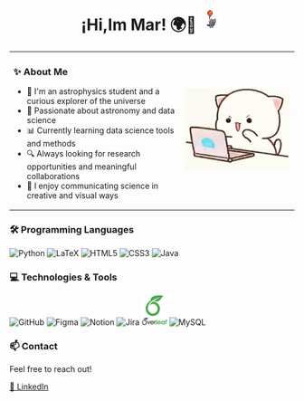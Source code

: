 <h1 align="center">
  ¡Hi,Im Mar! 🌍🚀
  <img src="https://github.com/lia0212/lia0212/blob/main/30bd576b81ce4f2a5d90eb68009c6abc.gif?raw=true" width="40" />
</h1>

<table>
  <tr>
    <td style="width: 60%; vertical-align: top;">
      <p>
        

### ✨ About Me

- 🔭 I'm an astrophysics student and a curious explorer of the universe  
- 🌌 Passionate about astronomy and data science  
- 📊 Currently learning data science tools and methods  
- 🔍 Always looking for research opportunities and meaningful collaborations  
- 🎨 I enjoy communicating science in creative and visual ways  
      </p>
    </td>
    <td style="width: 40%;" align="center">
      <img src="https://github.com/lia0212/lia0212/blob/main/85a993beea10d1eb553d701b7c4f1f0b.gif?raw=true" width="220" />
    </td>
  </tr>
</table>



<h3>🛠️ Programming Languages</h3>

<p align="left">
  <img src="https://cdn.jsdelivr.net/gh/devicons/devicon/icons/python/python-original.svg" alt="Python" width="40" />
  <img src="https://cdn.jsdelivr.net/gh/devicons/devicon/icons/latex/latex-original.svg" alt="LaTeX" width="40" />
  <img src="https://cdn.jsdelivr.net/gh/devicons/devicon/icons/html5/html5-original.svg" alt="HTML5" width="40" />
  <img src="https://cdn.jsdelivr.net/gh/devicons/devicon/icons/css3/css3-original.svg" alt="CSS3" width="40" />
  <img src="https://cdn.jsdelivr.net/gh/devicons/devicon/icons/java/java-original.svg" alt="Java" width="40" />
</p>

<h3>💻 Technologies & Tools</h3>

<p align="left">
  <img src="https://cdn.jsdelivr.net/gh/devicons/devicon/icons/github/github-original.svg" alt="GitHub" width="40" />
  <img src="https://cdn.jsdelivr.net/gh/devicons/devicon/icons/figma/figma-original.svg" alt="Figma" width="35" />
  <img src="https://cdn.jsdelivr.net/gh/devicons/devicon/icons/notion/notion-original.svg" alt="Notion" width="35" />
  <img src="https://cdn.jsdelivr.net/gh/devicons/devicon/icons/jira/jira-original.svg" alt="Jira" width="40" />
  <img src="https://github.com/lia0212/lia0212/blob/main/images.png?raw=true" alt="Overleaf" width="45" />

  <img src="https://cdn.jsdelivr.net/gh/devicons/devicon/icons/mysql/mysql-original.svg" alt="MySQL" width="45" />
</p>


### 📫 Contact

Feel free to reach out!

[🔗 LinkedIn](https://www.linkedin.com/in/mariana-puerta-c)

